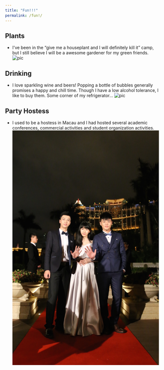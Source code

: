 ```yaml
---
title: "Fun!!!"
permalink: /fun!/
---
```


Plants
---- 
- I've been in the “give me a houseplant and I will definitely kill it” camp, but I still believe I will be a awesome gardener for my green friends.
 ![pic](./plants.png)
 
 Drinking
----
- I love sparkling wine and beers! Popping a bottle of bubbles generally promises a happy and chill time. Though I have a low alcohol tolerance, I like to buy them. Some corner of my refrigerator...
 ![pic](./alco.png)
 
Party Hostess
----
- I used to be a hostess in Macau and I had hosted several academic conferences, commercial activities and student organization activities. 
![pic](./hostess1.JPG)



